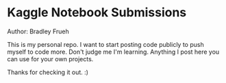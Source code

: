 # Kaggle Notebook Submissions
Author: Bradley Frueh

This is my personal repo. I want to start posting code publicly to push myself to code more. Don't judge me I'm learning. Anything I post here you can use for your own projects. 

Thanks for checking it out. :)
